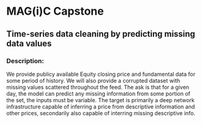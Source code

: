 # MAG(i)C Capstone
## Time-series data cleaning by predicting missing data values

### Description:
We provide publicy available Equity closing price and fundamental data for some period of history. We will also provide a corrupted dataset with missing values scattered throughout the feed. The ask is that for a given day, the model can predict any missing information from some portion of the set, the inputs must be variable. The target is primarily a deep network infrastructure capable of inferring a price from descriptive information and other prices, secondarily also capable of interring missing descriptive info. 
